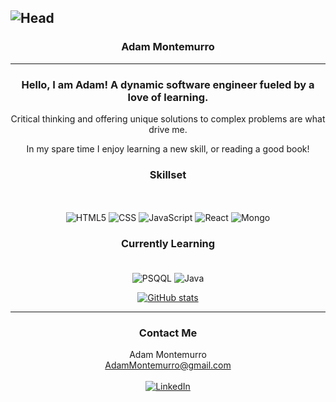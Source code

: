![Head](https://i.imgur.com/DbaPhMU.png)
---
### <div align="center"> Adam Montemurro </div>
---
<div align="center">

 <h3>Hello, I am Adam! A dynamic software engineer fueled by a love of learning. </h3>

Critical thinking and offering unique solutions to complex problems are what drive me.

In my spare time I enjoy learning a new skill, or reading a good book!

 ### Skillset
 <br><br>
  ![HTML5](https://img.shields.io/badge/HTML5-E34F26?style=for-the-badge&logo=html5&logoColor=white)
  ![CSS]([https://img.shields.io/badge/-CSS-333333?style=flat&logo=CSS3&logoColor=1572B6](https://img.shields.io/badge/CSS3-1572B6?style=for-the-badge&logo=css3&logoColor=white))
  ![JavaScript](https://img.shields.io/badge/JavaScript-323330?style=for-the-badge&logo=javascript&logoColor=F7DF1E)
  ![React](https://img.shields.io/badge/React-20232A?style=for-the-badge&logo=react&logoColor=61DAFB)
  ![Mongo](	https://img.shields.io/badge/MongoDB-4EA94B?style=for-the-badge&logo=mongodb&logoColor=white)
  

 ### Currently Learning <br><br>
  ![PSQQL](https://img.shields.io/badge/PostgreSQL-316192?style=for-the-badge&logo=postgresql&logoColor=white)
  ![Java](https://img.shields.io/badge/Java-ED8B00?style=for-the-badge&logo=openjdk&logoColor=white)



[![GitHub stats](https://github-readme-stats.vercel.app/api?username=AdamMontemurro)](https://github.com/anuraghazra/github-readme-stats)


---
### Contact Me
 Adam Montemurro <br>
 AdamMontemurro@gmail.com <br><br>
 <a href="https://www.linkedin.com/in/adam-montemurro/" > ![LinkedIn](https://img.shields.io/badge/LinkedIn-0077B5?style=for-the-badge&logo=linkedin&logoColor=white) </a>
</div>
